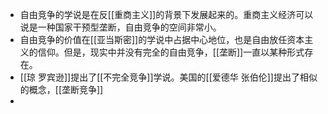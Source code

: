 - 自由竞争的学说是在反[[重商主义]]的背景下发展起来的。重商主义经济可以说是一种国家干预型垄断，自由竞争的空间非常小。
- 自由竞争的价值在[[亚当斯密]]的学说中占据中心地位，也是自由放任资本主义的信仰。但是，现实中并没有完全的自由竞争，[[垄断]]一直以某种形式存在。
- [[琼 罗宾逊]]提出了[[不完全竞争]]学说。美国的[[爱德华 张伯伦]]提出了相似的概念，[[垄断竞争]]
- 
